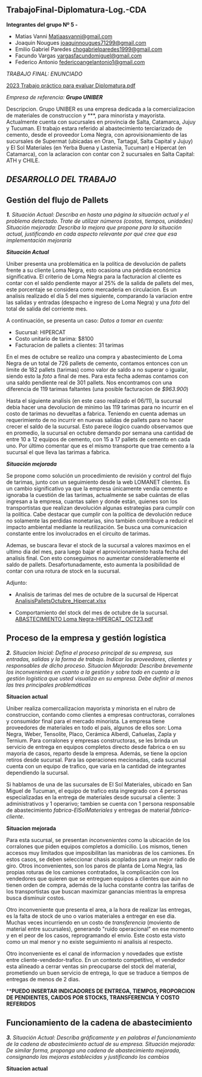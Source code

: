## TrabajoFinal-Diplomatura-Log.-CDA

**Integrantes del grupo Nº 5 -**

- Matias Vanni <Matiaasvanni@gmail.com>
- Joaquin Nougues <joaquinnougues71299@gmail.com>
- Emilio Gabriel Paredes <chogabrielparedes1999@gmail.com>
- Facundo Vargas <vargasfacundomiguel@gmail.com>
- Federico Antonio <federicoangelantonio1@gmail.com>

*_TRABAJO FINAL: ENUNCIADO_*

[2023 Trabajo práctico para evaluar Diplomatura.pdf](https://github.com/FedericoAntonio1/TrabajoFinal-Diplomatura-Log.-CDA/files/13351765/2023.Trabajo.practico.para.evaluar.Diplomatura.pdf)

_*Empresa de referencia*: **Grupo UNIBER**_

Descripcion. 
Grupo UNIBER es una empresa dedicada a la comercializacion de materiales de construccion y ***, para minorista y mayorista. Actualmente cuenta con sucursales en provincia de Salta, Catamarca, Jujuy y Tucuman. 
El trabajo estara referido al abastecimiento terciarizado de cemento, desde el proveedor Loma Negra, con aprovisionamiento de las sucursales de Supermat (ubicadas en Oran, Tartagal, Salta Capital y Jujuy) y El Sol Materiales (en Yerba Buena y Lastenia, Tucuman) e Hipercat (en Catamarca), con la aclaracion con contar con 2 sucursales en Salta Capital: ATH y CHILE. 


## **_DESARROLLO DEL TRABAJO_**

## Gestión del flujo de Pallets

*_**1.** 
Situación Actual: Describa en hasta una página la situación actual y el
problema detectado. Trate de utilizar números (costos,
tiempos, unidades)
Situación mejorada: Describa la mejora que propone para la situación
actual, justificando en cada aspecto relevante por
qué cree que esa implementación mejoraría_*

**_Situación Actual_**

Uniber presenta una problemática en la política de devolución de pallets frente a su cliente Loma Negra, esto ocasiona una pérdida económica significativa. El criterio de Loma Negra para la facturacion al cliente es contar con el saldo pendiente mayor al 25% de la salida de pallets del mes, este porcentaje se considera como mercaderia en circulacion. Es un analisis realizado el día 5 del mes siguiente, comparando la variacion entre las salidas y entradas (despacho e ingreso de Loma Negra) y una _foto_ del total de salida del corriente mes.  

A continuación, se presenta un caso:
_Datos a tomar en cuenta:_ 

- Sucursal: HIPERCAT
- Costo unitario de tarima: $8100
- Facturacion de pallets a clientes: 31 tarimas

En el mes de octubre se realizo una compra y abastecimiento de Loma Negra de un total de 726 pallets de cemento, contamos entonces con un limite de 182 pallets (tarimas) como valor de saldo a no superar o igualar, siendo esto la _foto_ a final de mes. 
Para esta fecha ademas contamos con una saldo pendiente real de 301 pallets. Nos encontramos con una diferencia de 119 tarimas faltantes (una posible facturacion de _$963.900_)

Hasta el siguiente analisis (en este caso realizado el 06/11), la sucursal debia hacer una devolucion de minimo las 119 tarimas para no incurrir en el costo de tarimas no devueltas a fabrica. Teniendo en cuenta ademas un requerimiento de no incurrir en nuevas salidas de pallets para no hacer crecer el saldo de la sucursal. Esto parece ilogico cuando observamos que en promedio, la sucursal en octubre demando por semana una cantidad de entre 10 a 12 equipos de cemento, con 15 a 17 pallets de cemento en cada uno. Por último comentar que es el mismo transporte que trae cemento a la sucursal el que lleva las tarimas a fabrica.

**_Situación mejorada_**

Se propone como solución un procedimiento de revisión y control del flujo de tarimas, junto con un seguimiento desde la web LOMANET clientes. Es un cambio significativo ya que la empresa únicamente vendía cemento e ignoraba la cuestión de las tarimas, actualmente se sabe cuántas de ellas ingresan a la empresa, cuantas salen y donde están, quienes son los transportistas que realizan devolución algunas estrategias para cumplir con la política. Cabe destacar que cumplir con la política de devolución reduce no solamente las perdidas monetarias, sino también contribuye a reducir el impacto ambiental mediante la reutilización. Se busca una comunicacion constante entre los involucrados en el circuito de tarimas. 

Ademas, se buscara llevar el stock de la sucursal a valores maximos en el ultimo dia del mes, para luego bajar el aprovicionamiento hasta fecha del analisis final. Con esto conseguimos no aumentar considerablemente el saldo de pallets. Desafortunadamente, esto aumenta la posibilidad de contar con una rotura de stock en la sucursal. 

Adjunto: 
- Analisis de tarimas del mes de octubre de la sucursal de Hipercat
[AnalisisPalletsOctubre_Hipercat.xlsx](https://github.com/FedericoAntonio1/TrabajoFinal-Diplomatura-Log.-CDA/files/13354141/AnalisisPalletsOctubre_Hipercat.xlsx)

- Comportamiento del stock del mes de octubre de la sucursal. 
[ABASTECIMIENTO Loma Negra-HIPERCAT_ OCT23.pdf](https://github.com/FedericoAntonio1/TrabajoFinal-Diplomatura-Log.-CDA/files/13354144/ABASTECIMIENTO.Loma.Negra-HIPERCAT_.OCT23.pdf)

## Proceso de la empresa y gestión logística

*_**2.** 
Situacion Inicial: Defina el proceso principal de su empresa, sus entradas,
salidas y la forma de trabajo. Indicar los proveedores,
clientes y responsables de dicho proceso.
Situacion Mejorada: Describa brevemente los inconvenientes en cuanto
a la gestión y sobre todo en cuanto a la gestión
logística que usted visualiza en su empresa. Debe
definir al menos las tres principales problemáticas_*

**Situacion actual**

Uniber realiza comercailizacion mayorista y minorista en el rubro de construccion, contando como clientes a empresas contructoras, corralones y consumidor final para el mercado minorista. 
La empresa tiene proveedores de materiales en todo el país, algunos de ellos son: Loma Negra, Weber, Tensolite, Placo, Cerámica Alberdi, Cañuelas, Zapla y Ternium. 
Para corralones y empresas constructoras, se les brinda un servicio de entrega en equipos completos directo desde fabrica o en su mayoria de casos, reparto desde la empresa. Además, se tiene la opcion retiros desde sucursal. Para las operaciones mecionadas, cada sucursal cuenta con un equipo de trafico, que varia en la cantidad de integrantes dependiendo la sucursal. 


Si hablamos de una de las sucursales de El Sol Materiales, ubicado en San Miguel de Tucuman, el equipo de trafico esta ingregrado con 4 personas especializadas en la entrega de materiales desde sucursal a cliente: 3 administrativos y 1 operarivo; tambien se cuenta con 1 persona responsable de abastecimiento _fabrica-ElSolMateriales_ y entregas de material _fabrica-cliente_. 

**Situacion mejorada**

Para esta sucursal, se presentan *inconvenientes* como la ubicación de los corralones que piden equipos completos a domicilio. Los mismos, tienen accesos muy limitados que imposibilitan las maniobras de los camiones. En estos casos, se deben seleccionar chasis acoplados para un mejor radio de giro. 
Otros inconvenientes, son los paros de planta de Loma Negra, las propias roturas de los camiones contratados, la complicación con los vendedores que quieren que se entreguen equipos a clientes que aún no tienen orden de compra, además de la lucha constante contra las tarifas de los transportistas que buscan maximizar ganancias mientras la empresa busca disminuir costos.

Otro inconveniente que presenta el area, a la hora de realizar las entregas, es la falta de stock de uno o varios materiales a entregar en ese dia. Muchas veces incurriendo en un costo de *transferencia* (moviento de material entre sucursales), generando "ruido operacional" en ese momento y en el peor de los casos, reprogramando el envio. Este costo esta visto como un mal menor y no existe seguimiento ni analisis al respecto. 

Otro inconveniente es el canal de informacion y novedades que extiste entre cliente-vendedor-trafico. En un contexto competitivo, el vendedor esta alineado a cerrar ventas sin preocuparse del stock del material, prometiendo un buen servicio de entrega, lo que se traduce a tiempos de entregas de menos de 2 dias. 

****PUEDO INSERTAR INDICADORES DE ENTREGA, TIEMPOS, PROPORCION DE PENDIENTES, CAIDOS POR STOCKS, TRANSFERENCIA Y COSTO REFERIDOS**

## Funcionamiento de la cadena de abastecimiento
*_**3.** 
Situación Actual: Describa gráficamente y en palabras el funcionamiento de
la cadena de abastecimiento actual de su empresa.
Situación mejorada: De similar forma, proponga una cadena de
abastecimiento mejorada, consignando las mejoras
establecidas y justificando los cambios_*

**Situacion actual**



